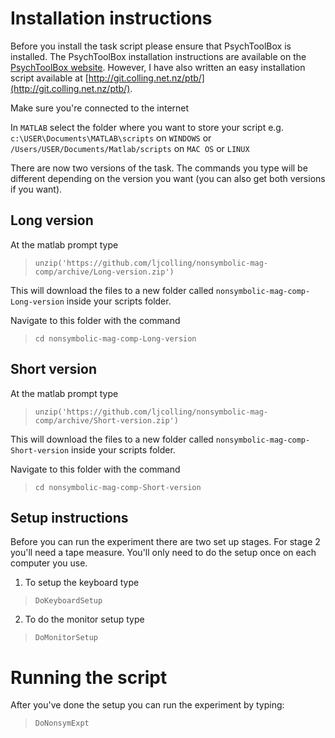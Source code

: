 # Installation instructions 

Before you install the task script please ensure that PsychToolBox is installed. The PsychToolBox installation instructions are available on the [PsychToolBox website](http://psychtoolbox.org). However, I have also written an easy installation script available at [http://git.colling.net.nz/ptb/](http://git.colling.net.nz/ptb/).

Make sure you're connected to the internet

In `MATLAB` select the folder where you want to store your script e.g.
`c:\USER\Documents\MATLAB\scripts` on `WINDOWS` or
`/Users/USER/Documents/Matlab/scripts` on `MAC OS` or `LINUX`

There are now two versions of the task. The commands you type will be different depending on the version you want (you can also get both versions if you want).

## Long version

At the matlab prompt type
> `unzip('https://github.com/ljcolling/nonsymbolic-mag-comp/archive/Long-version.zip')`

This will download the files to a new folder called `nonsymbolic-mag-comp-Long-version` inside your scripts folder.

Navigate to this folder with the command
> `cd nonsymbolic-mag-comp-Long-version`

## Short version

At the matlab prompt type
> `unzip('https://github.com/ljcolling/nonsymbolic-mag-comp/archive/Short-version.zip')`

This will download the files to a new folder called `nonsymbolic-mag-comp-Short-version` inside your scripts folder.

Navigate to this folder with the command
> `cd nonsymbolic-mag-comp-Short-version`


## Setup instructions

Before you can run the experiment there are two set up stages. For stage 2 you'll need a tape measure. You'll only need to do the setup once on each computer you use. 

1. To setup the keyboard type
> `DoKeyboardSetup`

2. To do the monitor setup type
> `DoMonitorSetup`

# Running the script

After you've done the setup you can run the experiment by typing:
> `DoNonsymExpt`
